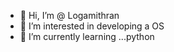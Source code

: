 - 👋 Hi, I’m @ Logamithran
- 👀 I’m interested in developing a OS
- 🌱 I’m currently learning ...python
  
  

<!---
Logamithrangit/Logamithrangit is a ✨ special ✨ repository because its `README.md` (this file) appears on your GitHub profile.
You can click the Preview link to take a look at your changes.
--->
